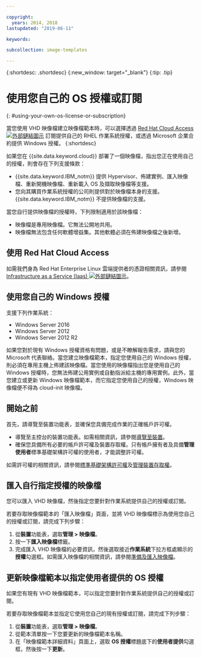 ```yaml
---

copyright:
  years: 2014, 2018
lastupdated: "2019-06-11"

keywords:

subcollection: image-templates

---
```


{:shortdesc: .shortdesc}
{:new_window: target="_blank"}
{:tip: .tip}


# 使用您自己的 OS 授權或訂閱
{: #using-your-own-os-license-or-subscription}

當您使用 VHD 映像檔建立映像檔範本時，可以選擇透過 [Red Hat Cloud Access ![外部鏈結圖示](../../icons/launch-glyph.svg "外部鏈結圖示")](https://www.redhat.com/en/technologies/cloud-computing/cloud-access) 訂閱提供自己的 RHEL 作業系統授權，或透過 Microsoft 企業合約提供 Windows 授權。
{:shortdesc}

如果您在 {{site.data.keyword.cloud}} 部署了一個映像檔，指出您正在使用自己的授權，則會存在下列支援條款：
* {{site.data.keyword.IBM_notm}} 提供 Hypervisor、佈建實例、匯入映像檔、重新開機映像檔、重新載入 OS 及擷取映像檔等支援。
* 您向其購買作業系統授權的公司則提供對於映像檔本身的支援。{{site.data.keyword.IBM_notm}} 不提供映像檔的支援。

當您自行提供映像檔的授權時，下列限制適用於該映像檔：
* 映像檔是專用映像檔。它無法公開地共用。
* 映像檔無法包含任何軟體增益集。其他軟體必須在佈建映像檔之後新增。

## 使用 Red Hat Cloud Access
如需我們身為 Red Hat Enterprise Linux 雲端提供者的憑證相關資訊，請參閱 [Infrastructure as a Service (Iaas) ![外部鏈結圖示](../../icons/launch-glyph.svg "外部鏈結圖示")](https://access.redhat.com/ecosystem/cloud-provider/2262101)。

## 使用您自己的 Windows 授權
支援下列作業系統：
* Windows Server 2016
* Windows Server 2012
* Windows Server 2012 R2

如果您對於現有 Windows 授權資格有問題，或是不瞭解報告需求，請與您的 Microsoft 代表聯絡。當您建立映像檔範本，指定您使用自己的 Windows 授權，則必須在專用主機上佈建該映像檔。當您使用的映像檔指出您是使用自己的 Windows 授權時，您無法佈建公用實例或自動指派給主機的專用實例。此外，當您建立或更新 Windows 映像檔範本，而它指定您使用自己的授權，Windows 映像檔便不得為 cloud-init 映像檔。

## 開始之前
首先，請導覽至裝置功能表，並確保您具備完成作業的正確帳戶許可權。

* 導覽至主控台的裝置功能表。如需相關資訊，請參閱[導覽至裝置](/docs/infrastructure/image-templates?topic=virtual-servers-navigating-devices)。
* 確保您具備所有必要的帳戶許可權及裝置存取權。只有帳戶擁有者及具備**管理使用者**標準基礎架構許可權的使用者，才能調整許可權。

如需許可權的相關資訊，請參閱[標準基礎架構許可權](/docs/iam?topic=iam-infrapermission#infrapermission)及[管理裝置存取權](/docs/vsi?topic=virtual-servers-managing-device-access)。

## 匯入自行指定授權的映像檔

您可以匯入 VHD 映像檔，然後指定您要針對作業系統提供自己的授權或訂閱。

若要存取映像檔範本的「匯入映像檔」頁面，並將 VHD 映像檔標示為使用您自己的授權或訂閱，請完成下列步驟：
1. 從**裝置**功能表，選取**管理 > 映像檔**。
2. 按一下**匯入映像檔**標籤。
3. 完成匯入  VHD 映像檔的必要資訊，然後選取接近**作業系統**下拉方框處顯示的**授權**勾選框。如需匯入映像檔的相關資訊，請參閱[準備及匯入映像檔](/docs/infrastructure/image-templates?topic=image-templates-preparing-and-importing-images#preparing-and-importing-images)。

## 更新映像檔範本以指定使用者提供的 OS 授權

如果您有現有 VHD 映像檔範本，可以指定您要針對作業系統提供自己的授權或訂閱。

若要存取映像檔範本並指定它使用您自己的現有授權或訂閱，請完成下列步驟：
1. 從**裝置**功能表，選取**管理 > 映像檔**。
2. 從範本清單按一下您要更新的映像檔範本名稱。
3. 在「映像檔範本詳細資料」頁面上，選取 **OS 授權**標題底下的**使用者提供**勾選框，然後按一下**更新**。
